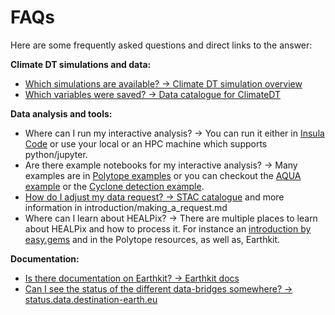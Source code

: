 # FAQs
Here are some frequently asked questions and direct links to the answer:

**Climate DT simulations and data:**
- [Which simulations are available? -> Climate DT simulation overview](https://destine.ecmwf.int/climate-change-adaptation-digital-twin-climate-dt/)
- [Which variables were saved? -> Data catalogue for ClimateDT](https://confluence.ecmwf.int/display/DDCZ/Climate+DT+Phase+1+data+catalogue#ClimateDTPhase1datacatalogue-Outputparameters)

**Data analysis and tools:**
- Where can I run my interactive analysis? -> You can run it either in [Insula Code](https://platform.destine.eu/services/service/insula-code/) or use your local or an HPC machine which supports python/jupyter.
- Are there example notebooks for my interactive analysis? -> Many examples are in [Polytope examples](https://github.com/destination-earth-digital-twins/polytope-examples/tree/main/climate-dt) or you can checkout the [AQUA example](../example_aqua/) or the [Cyclone detection example](../example_tropical_cyclone/).
- [How do I adjust my data request? -> STAC catalogue](https://qubed.lumi.apps.dte.destination-earth.eu/) and more information in introduction/making_a_request.md
- Where can I learn about HEALPix? -> There are multiple places to learn about HEALPix and how to process it. For instance an [introduction by easy.gems](https://easy.gems.dkrz.de/Processing/healpix/index.html) and in the Polytope resources, as well as, Earthkit.

**Documentation:**
- [Is there documentation on Earthkit? -> Earthkit docs](https://earthkit.readthedocs.io/en/latest/)
- [Can I see the status of the different data-bridges somewhere? -> status.data.destination-earth.eu](https://status.data.destination-earth.eu/LUMI)